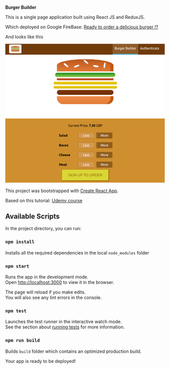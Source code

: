 **Burger Builder**

This is a single page application built using React JS and ReduxJS.

Which deployed on Google FireBase:  [Ready to order a delicious burger !?](https://my-burger-burger-fd244.web.app/)

And looks like this

![](public/myburgerscr.png)


This project was bootstrapped with [Create React App](https://github.com/facebookincubator/create-react-app).

Based on this tutorial: [Udemy course](https://www.udemy.com/course/react-the-complete-guide-incl-redux/learn/lecture/13914110#overview)


## Available Scripts

In the project directory, you can run:

### `npm install`

Installs all the required dependencies in the local `node_modules` folder

### `npm start`

Runs the app in the development mode.<br>
Open [http://localhost:3000](http://localhost:3000) to view it in the browser.

The page will reload if you make edits.<br>
You will also see any lint errors in the console.

### `npm test`

Launches the test runner in the interactive watch mode.<br>
See the section about [running tests](#running-tests) for more information.

### `npm run build`

Builds `build` folder which contains an optimized production  build.<br>

Your app is ready to be deployed!








